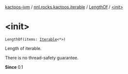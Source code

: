 [kactoos-jvm](../../index.md) / [nnl.rocks.kactoos.iterable](../index.md) / [LengthOf](index.md) / [&lt;init&gt;](.)

# &lt;init&gt;

`LengthOf(items: `[`Iterable`](https://kotlinlang.org/api/latest/jvm/stdlib/kotlin.collections/-iterable/index.html)`<*>)`

Length of iterable.

There is no thread-safety guarantee.

**Since**
0.1

